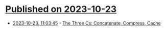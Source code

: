 # [Published on 2023-10-23](index.md)

* [2023-10-23, 11:03:45](https://lobste.rs/s/yujwzy/three_cs_concatenate_compress_cache) - [The Three Cs: Concatenate, Compress, Cache](https://csswizardry.com/2023/10/the-three-c-concatenate-compress-cache/)
